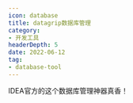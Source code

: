 ```yaml
---
icon: database
title: datagrip数据库管理
category: 
- 开发工具
headerDepth: 5
date: 2022-06-12
tag:
- database-tool
---
```


<!-- more -->

IDEA官方的这个数据库管理神器真香！
